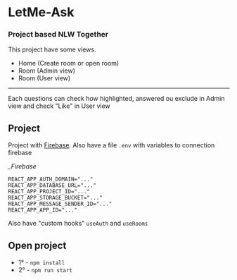 # LetMe-Ask
### Project based NLW Together

This project have some views.
* Home (Create room or open room)
* Room (Admin view)
* Room (User view)

--------------------------------

Each questions can check how highlighted, answered ou exclude in Admin view and check "Like" in User view

## Project

Project with [Firebase](https://firebase.google.com/?hl=pt).
Also have a file `.env` with variables to connection firebase

*_Firebase*
```REACT_APP_API_KEY="..."
REACT_APP_AUTH_DOMAIN="..."
REACT_APP_DATABASE_URL="..."
REACT_APP_PROJECT_ID="..."
REACT_APP_STORAGE_BUCKET="..."
REACT_APP_MESSAGE_SENDER_ID="..."
REACT_APP_APP_ID="..."
```

Also have "custom hooks" `useAuth` and `useRooms`


## Open project

* 1° - `npm install`
* 2° - `npm run start`